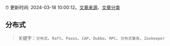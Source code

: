 :alarm_clock: 更新时间: 2024-03-18 10:00:12。[文章来源](/README.md)、[文章分类](/TAGS.md)

## 分布式


> 关键字：`分布式`、`Raft`、`Paxos`、`CAP`、`Dubbo`、`RPC`、`分布式事务`、`Zookeeper`



